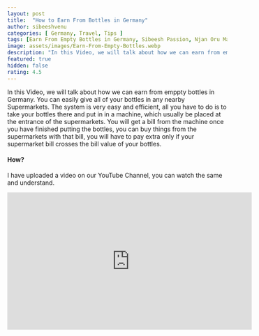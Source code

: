 ```yaml
---
layout: post
title:  "How to Earn From Bottles in Germany"
author: sibeeshvenu
categories: [ Germany, Travel, Tips ]
tags: [Earn From Empty Bottles in Germany, Sibeesh Passion, Njan Oru Malayali, ഞാൻ ഒരു മലയാളി, Germaniyile Nalukal, Recycling Bottles in Germany, Easy Money, Do not throw bottles, Germany, Malayali in Germany, Indians in Germany, Keralite in Germany, Malayalees in Germany, Recycling Bottles in Germany, Easy Money, Do not throw bottles]
image: assets/images/Earn-From-Empty-Bottles.webp
description: "In this Video, we will talk about how we can earn from emppty bottles in Germany."
featured: true
hidden: false
rating: 4.5
---
```


In this Video, we will talk about how we can earn from emppty bottles in Germany. You can easily give all of your bottles in any nearby Supermarkets. The system is very easy and efficient, all you have to do is to take your bottles there and put in in a machine, which usually be placed at the entrance of the supermarkets. You will get a bill from the machine once you have finished putting the bottles, you can buy things from the supermarkets with that bill, you will have to pay extra only if your supermarket bill crosses the bill value of your bottles. 

#### How?

I have uploaded a video on our YouTube Channel, you can watch the same and understand. 

<iframe width="560" height="315" src="https://www.youtube.com/embed/lK7M2V0RAS8" frameborder="0" allow="accelerometer; autoplay; encrypted-media; gyroscope; picture-in-picture" allowfullscreen></iframe>
